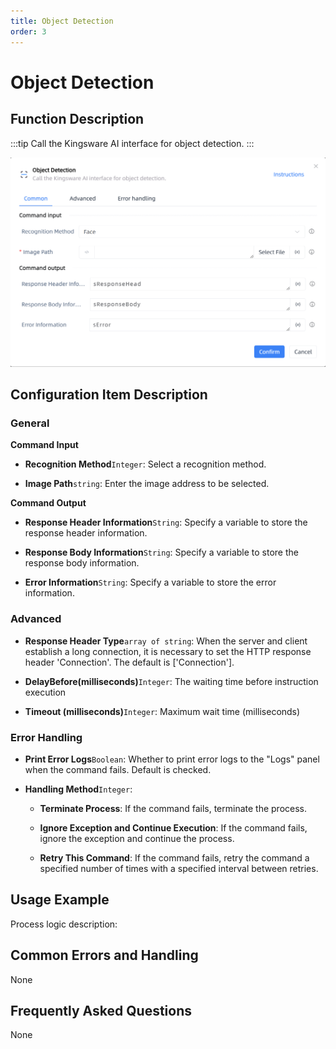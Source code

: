 ```yaml
---
title: Object Detection
order: 3
---
```


# Object Detection

## Function Description

:::tip 
Call the Kingsware AI interface for object detection.
:::

![Object Detection](../../../assets/Object%20Detection_command.png)

## Configuration Item Description

### General

**Command Input**

- **Recognition Method**`Integer`: Select a recognition method.

- **Image Path**`string`: Enter the image address to be selected.


**Command Output**

- **Response Header Information**`String`: Specify a variable to store the response header information.

- **Response Body Information**`String`: Specify a variable to store the response body information.

- **Error Information**`String`: Specify a variable to store the error information.

### Advanced

- **Response Header Type**`array of string`: When the server and client establish a long connection, it is necessary to set the HTTP response header 'Connection'. The default is ['Connection'].

- **DelayBefore(milliseconds)**`Integer`: The waiting time before instruction execution

- **Timeout (milliseconds)**`Integer`: Maximum wait time (milliseconds)

### Error Handling

- **Print Error Logs**`Boolean`: Whether to print error logs to the "Logs" panel when the command fails. Default is checked. 

- **Handling Method**`Integer`:

    - **Terminate Process**: If the command fails, terminate the process.

    - **Ignore Exception and Continue Execution**: If the command fails, ignore the exception and continue the process.

    - **Retry This Command**: If the command fails, retry the command a specified number of times with a specified interval between retries.

## Usage Example

Process logic description:

## Common Errors and Handling

None

## Frequently Asked Questions

None

